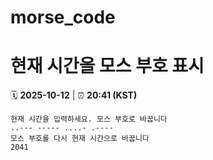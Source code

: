 # morse_code
# 현재 시간을 모스 부호 표시
<!-- MORSE_TIME_START -->
🗓️ **2025-10-12** | ⏰ **20:41 (KST)**

```
현재 시간을 입력하세요. 모스 부호로 바꿉니다
..--- ----- ....- .----
모스 부호를 다시 현재 시간으로 바꿉니다
2041
```
<!-- MORSE_TIME_END -->

